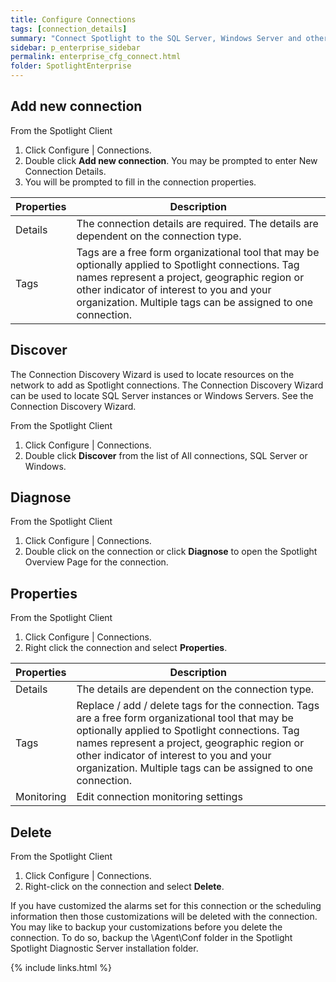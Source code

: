 ```yaml
---
title: Configure Connections
tags: [connection_details]
summary: "Connect Spotlight to the SQL Server, Windows Server and other supported connection types in your enterprise. Add and remove connections and configure connection properties."
sidebar: p_enterprise_sidebar
permalink: enterprise_cfg_connect.html
folder: SpotlightEnterprise
---
```




## Add new connection

From the Spotlight Client

1. Click Configure \| Connections.
2. Double click **Add new connection**. You may be prompted to enter New Connection Details.
3. You will be prompted to fill in the connection properties.

Properties | Description
-----------|------------
Details | The connection details are required. The details are dependent on the connection type.
Tags | Tags are a free form organizational tool that may be optionally applied to Spotlight connections. Tag names represent a project, geographic region or other indicator of interest to you and your organization. Multiple tags can be assigned to one connection.

## Discover

The Connection Discovery Wizard is used to locate resources on the network to add as Spotlight connections. The Connection Discovery Wizard can be used to locate SQL Server instances or Windows Servers. See the Connection Discovery Wizard.

From the Spotlight Client

1. Click Configure \| Connections.
2. Double click **Discover** from the list of All connections, SQL Server or Windows.



## Diagnose

From the Spotlight Client

1. Click Configure \| Connections.
2. Double click on the connection or click **Diagnose** to open the Spotlight Overview Page for the connection.


## Properties

From the Spotlight Client

1. Click Configure \| Connections.
2. Right click the connection and select **Properties**.

Properties | Description
-----------|------------
Details | The details are dependent on the connection type.
Tags | Replace / add / delete tags for the connection. Tags are a free form organizational tool that may be optionally applied to Spotlight connections. Tag names represent a project, geographic region or other indicator of interest to you and your organization. Multiple tags can be assigned to one connection.
Monitoring | Edit connection monitoring settings

## Delete

From the Spotlight Client

1. Click Configure \| Connections.
2. Right-click on the connection and select **Delete**.

If you have customized the alarms set for this connection or the scheduling information then those customizations will be deleted with the connection. You may like to backup your customizations before you delete the connection. To do so, backup the \Agent\Conf folder in the Spotlight Spotlight Diagnostic Server installation folder.

{% include links.html %}
